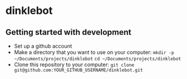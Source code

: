 # dinklebot


## Getting started with development

- Set up a github account
- Make a directory that you want to use on your computer:
    `mkdir -p ~/Documents/projects/dinklebot`
    `cd ~/Documents/projects/dinklebot`
- Clone this repository to your computer:
    `git clone git@github.com:YOUR_GITHUB_USERNAME/dinklebot.git`
